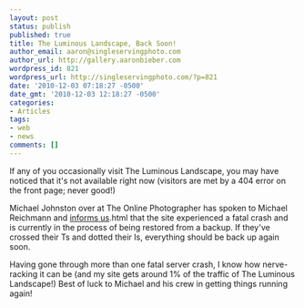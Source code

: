```yaml
---
layout: post
status: publish
published: true
title: The Luminous Landscape, Back Soon!
author_email: aaron@singleservingphoto.com
author_url: http://gallery.aaronbieber.com
wordpress_id: 821
wordpress_url: http://singleservingphoto.com/?p=821
date: '2010-12-03 07:18:27 -0500'
date_gmt: '2010-12-03 12:18:27 -0500'
categories:
- Articles
tags:
- web
- news
comments: []
---
```

If any of you occasionally visit The Luminous Landscape, you may have
noticed that it's not available right now (visitors are met by a 404
error on the front page; never good!)

Michael Johnston over at The Online Photographer has spoken to Michael
Reichmann and [informs
us](http://theonlinephotographer.typepad.com/the_online_photographer/2010/12/luminous-landscape-will-be-back-soon).html
that the site experienced a fatal crash and is currently in the process
of being restored from a backup. If they've crossed their Ts and dotted
their Is, everything should be back up again soon.

Having gone through more than one fatal server crash, I know how
nerve-racking it can be (and my site gets around 1% of the traffic of
The Luminous Landscape!) Best of luck to Michael and his crew in getting
things running again!
